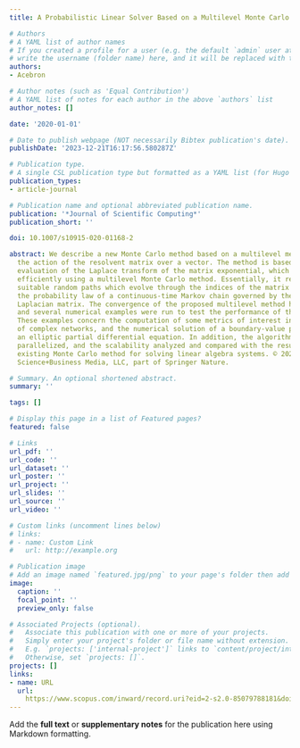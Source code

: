 ```yaml
---
title: A Probabilistic Linear Solver Based on a Multilevel Monte Carlo Method

# Authors
# A YAML list of author names
# If you created a profile for a user (e.g. the default `admin` user at `content/authors/admin/`), 
# write the username (folder name) here, and it will be replaced with their full name and linked to their profile.
authors:
- Acebron

# Author notes (such as 'Equal Contribution')
# A YAML list of notes for each author in the above `authors` list
author_notes: []

date: '2020-01-01'

# Date to publish webpage (NOT necessarily Bibtex publication's date).
publishDate: '2023-12-21T16:17:56.580287Z'

# Publication type.
# A single CSL publication type but formatted as a YAML list (for Hugo requirements).
publication_types:
- article-journal

# Publication name and optional abbreviated publication name.
publication: '*Journal of Scientific Computing*'
publication_short: ''

doi: 10.1007/s10915-020-01168-2

abstract: We describe a new Monte Carlo method based on a multilevel method for computing
  the action of the resolvent matrix over a vector. The method is based on the numerical
  evaluation of the Laplace transform of the matrix exponential, which is computed
  efficiently using a multilevel Monte Carlo method. Essentially, it requires generating
  suitable random paths which evolve through the indices of the matrix according to
  the probability law of a continuous-time Markov chain governed by the associated
  Laplacian matrix. The convergence of the proposed multilevel method has been discussed,
  and several numerical examples were run to test the performance of the algorithm.
  These examples concern the computation of some metrics of interest in the analysis
  of complex networks, and the numerical solution of a boundary-value problem for
  an elliptic partial differential equation. In addition, the algorithm was conveniently
  parallelized, and the scalability analyzed and compared with the results of other
  existing Monte Carlo method for solving linear algebra systems. © 2020, Springer
  Science+Business Media, LLC, part of Springer Nature.

# Summary. An optional shortened abstract.
summary: ''

tags: []

# Display this page in a list of Featured pages?
featured: false

# Links
url_pdf: ''
url_code: ''
url_dataset: ''
url_poster: ''
url_project: ''
url_slides: ''
url_source: ''
url_video: ''

# Custom links (uncomment lines below)
# links:
# - name: Custom Link
#   url: http://example.org

# Publication image
# Add an image named `featured.jpg/png` to your page's folder then add a caption below.
image:
  caption: ''
  focal_point: ''
  preview_only: false

# Associated Projects (optional).
#   Associate this publication with one or more of your projects.
#   Simply enter your project's folder or file name without extension.
#   E.g. `projects: ['internal-project']` links to `content/project/internal-project/index.md`.
#   Otherwise, set `projects: []`.
projects: []
links:
- name: URL
  url: 
    https://www.scopus.com/inward/record.uri?eid=2-s2.0-85079788181&doi=10.1007%2fs10915-020-01168-2&partnerID=40&md5=72ad67733453bc78c03095e502001b20
---
```


Add the **full text** or **supplementary notes** for the publication here using Markdown formatting.
